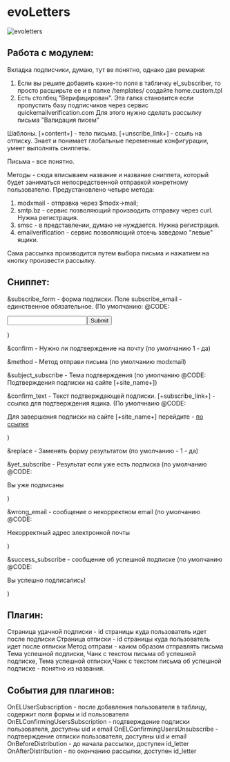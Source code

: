 # evoLetters

![evoletters](https://dvakota.by/assets/images/evoletters.png)


## Работа с модулем:
Вкладка подписчики, думаю, тут ве понятно, однако две ремарки:
1. Если вы решите добавить какие-то поля в табличку el_subscriber, то просто расширьте ее и в папке /templates/ создайте home.custom.tpl
2. Есть столбец "Верифицирован". Эта галка становится если пропустить базу подписчиков через сервис quickemailverification.com Для этого нужно сделать рассылку письма "Валидация писем"

Шаблоны. [+content+] - тело письма. [+unscribe_link+] - ссыль на отписку. Знает и понимает глобальные переменные конфигурации, умеет выполнять сниппеты.

Письма - все понятно.

Методы - сюда вписываем название и название сниппета, который будет заниматься непосредственной отправкой конретному пользователю.
Предустановлено четыре метода:
1. modxmail - отправка через $modx->mail;
2. smtp.bz - сервис позволяющий производить отправку через curl. Нужна регистрация.
3. smsc - в представлении, думаю не нуждается. Нужна регистрация.
4. emailverification - сервис позволяющий отсечь заведомо "левые" ящики.

Сама рассылка производится путем выбора письма и нажатием на кнопку произвести рассылку.

## Сниппет:

&subscribe_form - форма подписки. Поле subscribe_email - единственное обязательное. 
(По умолчанию: @CODE: <form method="post"><input type="email" required="required" name="subscribe_email"><input type="submit"></form>) 


&confirm - Нужно ли подтверждение на почту 
(по умолчанию 1 - да)

&method - Метод отправи письма 
(по умолчанию modxmail)

&subject_subscribe  - Тема подтверждения 
(по умолчанию @CODE: Подтверждения подписки на сайте [+site_name+])

&confirm_text - Текст подтверждающей подписки. [+subscribe_link+] - ссылка для подтверждения ящика. 
(По умолчнаию  @CODE: <p>Для завершения подписки на сайте [+site_name+] перейдите - <a href="[+subscribe_link+]">по ссылке</a></p>)

&replace - Заменять форму результатом 
(по умолчанию - 1 - да)

&yet_subscribe - Результат если уже есть подписка 
(по умолчанию @CODE: <p>Вы уже подписаны</p>)

&wrong_email - сообщение о некорректном email 
(по умолчанию @CODE: <p>Некорректный адрес электронной почты</p>)

&success_subscribe - сообщение об успешной подписке 
(по умолчанию @CODE: <p>Вы успешно подписались!</p>)

## Плагин:
Страница удачной подписки - id страницы куда пользователь идет после подписки
Страница отписки - id страницы куда пользователь идет после отписки
Метод отправи - каикм образом отправлять письма
Тема успешной подписки, Чанк с текстом письма об успешной подписке, Тема успешной отписки,Чанк с текстом письма об успешной подписке - понятно из названия.


## События для плагинов:
OnELUserSubscription - после добавления пользователя в таблицу, содержит поля формы и id пользователя
OnELConfirmingUsersSubscription - подтверждение подписки пользователя, доступны uid и email
OnELConfirmingUsersUnsubscribe - подтверждение отписки пользователя, доступны uid и email
OnBeforeDistribution - до начала рассылки, доступен id_letter
OnAfterDistribution - по окончанию рассылки, доступен id_letter
